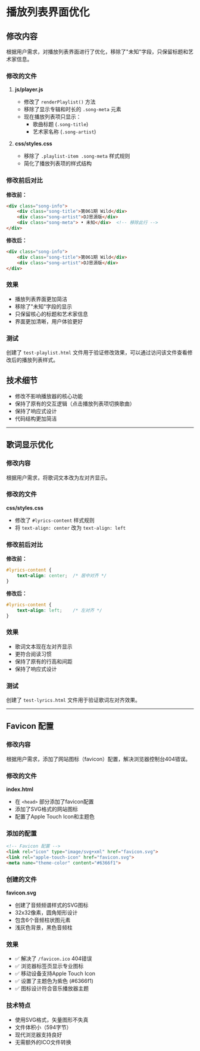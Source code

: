 # 播放列表界面优化

## 修改内容

根据用户需求，对播放列表界面进行了优化，移除了"未知"字段，只保留标题和艺术家信息。

### 修改的文件

1. **js/player.js**
   - 修改了 `renderPlaylist()` 方法
   - 移除了显示专辑和时长的 `.song-meta` 元素
   - 现在播放列表项只显示：
     - 歌曲标题 (`.song-title`)
     - 艺术家名称 (`.song-artist`)

2. **css/styles.css**
   - 移除了 `.playlist-item .song-meta` 样式规则
   - 简化了播放列表项的样式结构

### 修改前后对比

**修改前：**
```html
<div class="song-info">
    <div class="song-title">第061期 Wild</div>
    <div class="song-artist">DJ思源版</div>
    <div class="song-meta"> • 未知</div>  <!-- 移除此行 -->
</div>
```

**修改后：**
```html
<div class="song-info">
    <div class="song-title">第061期 Wild</div>
    <div class="song-artist">DJ思源版</div>
</div>
```

### 效果

- 播放列表界面更加简洁
- 移除了"未知"字段的显示
- 只保留核心的标题和艺术家信息
- 界面更加清晰，用户体验更好

### 测试

创建了 `test-playlist.html` 文件用于验证修改效果，可以通过访问该文件查看修改后的播放列表样式。

## 技术细节

- 修改不影响播放器的核心功能
- 保持了原有的交互逻辑（点击播放列表项切换歌曲）
- 保持了响应式设计
- 代码结构更加简洁

---

## 歌词显示优化

### 修改内容

根据用户需求，将歌词文本改为左对齐显示。

### 修改的文件

**css/styles.css**
- 修改了 `#lyrics-content` 样式规则
- 将 `text-align: center` 改为 `text-align: left`

### 修改前后对比

**修改前：**
```css
#lyrics-content {
    text-align: center;  /* 居中对齐 */
}
```

**修改后：**
```css
#lyrics-content {
    text-align: left;    /* 左对齐 */
}
```

### 效果

- 歌词文本现在左对齐显示
- 更符合阅读习惯
- 保持了原有的行高和间距
- 保持了响应式设计

### 测试

创建了 `test-lyrics.html` 文件用于验证歌词左对齐效果。

---

## Favicon 配置

### 修改内容

根据用户需求，添加了网站图标（favicon）配置，解决浏览器控制台404错误。

### 修改的文件

**index.html**
- 在 `<head>` 部分添加了favicon配置
- 添加了SVG格式的网站图标
- 配置了Apple Touch Icon和主题色

### 添加的配置

```html
<!-- Favicon 配置 -->
<link rel="icon" type="image/svg+xml" href="favicon.svg">
<link rel="apple-touch-icon" href="favicon.svg">
<meta name="theme-color" content="#6366f1">
```

### 创建的文件

**favicon.svg**
- 创建了音频频谱样式的SVG图标
- 32x32像素，圆角矩形设计
- 包含6个音频柱状图元素
- 浅灰色背景，黑色音频柱

### 效果

- ✅ 解决了 `/favicon.ico` 404错误
- ✅ 浏览器标签页显示专业图标
- ✅ 移动设备支持Apple Touch Icon
- ✅ 设置了主题色为紫色 (#6366f1)
- ✅ 图标设计符合音乐播放器主题

### 技术特点

- 使用SVG格式，矢量图形不失真
- 文件体积小（594字节）
- 现代浏览器支持良好
- 无需额外的ICO文件转换
